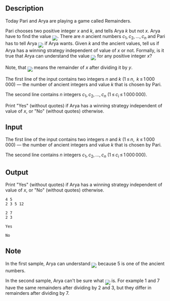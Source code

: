 ## Description

<div><p>Today Pari and Arya are playing a game called Remainders.</p><p>Pari chooses two positive integer <span class="tex-span"><i>x</i></span> and <span class="tex-span"><i>k</i></span>, and tells Arya <span class="tex-span"><i>k</i></span> but not <span class="tex-span"><i>x</i></span>. Arya have to find the value <img align="middle" class="tex-formula" src="file://b4DLkm0D.png" style="max-width: 100.0%;max-height: 100.0%;">. There are <span class="tex-span"><i>n</i></span> ancient numbers <span class="tex-span"><i>c</i><sub class="lower-index">1</sub>, <i>c</i><sub class="lower-index">2</sub>, ..., <i>c</i><sub class="lower-index"><i>n</i></sub></span> and Pari has to tell Arya <img align="middle" class="tex-formula" src="file://CXBExkhp.png" style="max-width: 100.0%;max-height: 100.0%;"> if Arya wants. Given <span class="tex-span"><i>k</i></span> and the ancient values, tell us if Arya has a winning strategy independent of value of <span class="tex-span"><i>x</i></span> or not. Formally, is it true that Arya can understand the value <img align="middle" class="tex-formula" src="file://jQ6u0rDp.png" style="max-width: 100.0%;max-height: 100.0%;"> for any positive integer <span class="tex-span"><i>x</i></span>?</p><p>Note, that <img align="middle" class="tex-formula" src="file://QtK96MGh.png" style="max-width: 100.0%;max-height: 100.0%;"> means the remainder of <span class="tex-span"><i>x</i></span> after dividing it by <span class="tex-span"><i>y</i></span>.</p></div><div class="input-specification"><p>The first line of the input contains two integers <span class="tex-span"><i>n</i></span> and <span class="tex-span"><i>k</i></span> (<span class="tex-span">1 ≤ <i>n</i>,  <i>k</i> ≤ 1 000 000</span>)&nbsp;— the number of ancient integers and value <span class="tex-span"><i>k</i></span> that is chosen by Pari.</p><p>The second line contains <span class="tex-span"><i>n</i></span> integers <span class="tex-span"><i>c</i><sub class="lower-index">1</sub>, <i>c</i><sub class="lower-index">2</sub>, ..., <i>c</i><sub class="lower-index"><i>n</i></sub></span> (<span class="tex-span">1 ≤ <i>c</i><sub class="lower-index"><i>i</i></sub> ≤ 1 000 000</span>).</p></div><div class="output-specification"><p>Print "<span class="tex-font-style-tt">Yes</span>" (without quotes) if Arya has a winning strategy independent of value of <span class="tex-span"><i>x</i></span>, or "<span class="tex-font-style-tt">No</span>" (without quotes) otherwise.</p></div>

## Input

<p>The first line of the input contains two integers <span class="tex-span"><i>n</i></span> and <span class="tex-span"><i>k</i></span> (<span class="tex-span">1 ≤ <i>n</i>,  <i>k</i> ≤ 1 000 000</span>)&nbsp;— the number of ancient integers and value <span class="tex-span"><i>k</i></span> that is chosen by Pari.</p><p>The second line contains <span class="tex-span"><i>n</i></span> integers <span class="tex-span"><i>c</i><sub class="lower-index">1</sub>, <i>c</i><sub class="lower-index">2</sub>, ..., <i>c</i><sub class="lower-index"><i>n</i></sub></span> (<span class="tex-span">1 ≤ <i>c</i><sub class="lower-index"><i>i</i></sub> ≤ 1 000 000</span>).</p>

## Output

<p>Print "<span class="tex-font-style-tt">Yes</span>" (without quotes) if Arya has a winning strategy independent of value of <span class="tex-span"><i>x</i></span>, or "<span class="tex-font-style-tt">No</span>" (without quotes) otherwise.</p>





```input1
4 5
2 3 5 12

```




```input2
2 7
2 3

```




```output1
Yes

```




```output2
No

```



## Note

<p>In the first sample, Arya can understand <img align="middle" class="tex-formula" src="file://ALzp44rV.png" style="max-width: 100.0%;max-height: 100.0%;"> because <span class="tex-span">5</span> is one of the ancient numbers.</p><p>In the second sample, Arya can't be sure what <img align="middle" class="tex-formula" src="file://NH5JoWQI.png" style="max-width: 100.0%;max-height: 100.0%;"> is. For example <span class="tex-span">1</span> and <span class="tex-span">7</span> have the same remainders after dividing by <span class="tex-span">2</span> and <span class="tex-span">3</span>, but they differ in remainders after dividing by <span class="tex-span">7</span>.</p>
